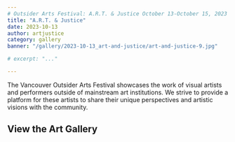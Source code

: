 ```yaml
---
# Outsider Arts Festival: A.R.T. & Justice October 13-October 15, 2023
title: "A.R.T. & Justice"
date: 2023-10-13
author: artjustice
category: gallery
banner: "/gallery/2023-10-13_art-and-justice/art-and-justice-9.jpg"

# excerpt: "..."

---
```


<BlogPostHeader 
  hideCategory="true"
  hideDate="true"
  hideBanner="true"
  hideAuthor="true"
  returnLink="/gallery"
  returnText="Back to All Galleries"
/>

The Vancouver Outsider Arts Festival showcases the work of visual artists and performers outside of mainstream art institutions. We strive to provide a platform for these artists to share their unique perspectives and artistic visions with the community.

## View the Art Gallery

<ImageGallery
    title="A.R.T. & Justice"
    date="2023-10-13"
    :folders="[
        '/gallery/2023-10-13_art-and-justice',
    ]"
/>


